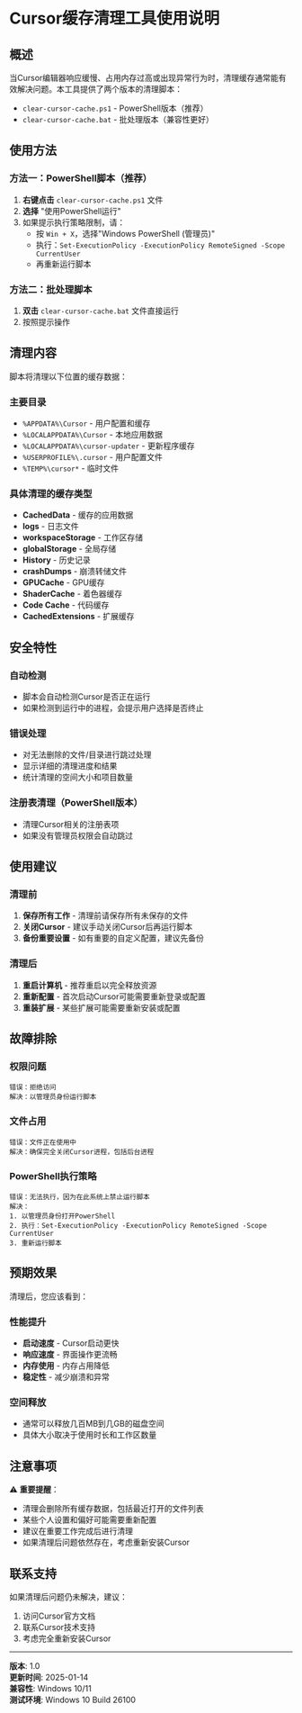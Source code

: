 # Cursor缓存清理工具使用说明

## 概述

当Cursor编辑器响应缓慢、占用内存过高或出现异常行为时，清理缓存通常能有效解决问题。本工具提供了两个版本的清理脚本：

- `clear-cursor-cache.ps1` - PowerShell版本（推荐）
- `clear-cursor-cache.bat` - 批处理版本（兼容性更好）

## 使用方法

### 方法一：PowerShell脚本（推荐）

1. **右键点击** `clear-cursor-cache.ps1` 文件
2. **选择** "使用PowerShell运行"
3. 如果提示执行策略限制，请：
   - 按 `Win + X`，选择"Windows PowerShell (管理员)"
   - 执行：`Set-ExecutionPolicy -ExecutionPolicy RemoteSigned -Scope CurrentUser`
   - 再重新运行脚本

### 方法二：批处理脚本

1. **双击** `clear-cursor-cache.bat` 文件直接运行
2. 按照提示操作

## 清理内容

脚本将清理以下位置的缓存数据：

### 主要目录
- `%APPDATA%\Cursor` - 用户配置和缓存
- `%LOCALAPPDATA%\Cursor` - 本地应用数据
- `%LOCALAPPDATA%\cursor-updater` - 更新程序缓存
- `%USERPROFILE%\.cursor` - 用户配置文件
- `%TEMP%\cursor*` - 临时文件

### 具体清理的缓存类型
- **CachedData** - 缓存的应用数据
- **logs** - 日志文件
- **workspaceStorage** - 工作区存储
- **globalStorage** - 全局存储
- **History** - 历史记录
- **crashDumps** - 崩溃转储文件
- **GPUCache** - GPU缓存
- **ShaderCache** - 着色器缓存
- **Code Cache** - 代码缓存
- **CachedExtensions** - 扩展缓存

## 安全特性

### 自动检测
- 脚本会自动检测Cursor是否正在运行
- 如果检测到运行中的进程，会提示用户选择是否终止

### 错误处理
- 对无法删除的文件/目录进行跳过处理
- 显示详细的清理进度和结果
- 统计清理的空间大小和项目数量

### 注册表清理（PowerShell版本）
- 清理Cursor相关的注册表项
- 如果没有管理员权限会自动跳过

## 使用建议

### 清理前
1. **保存所有工作** - 清理前请保存所有未保存的文件
2. **关闭Cursor** - 建议手动关闭Cursor后再运行脚本
3. **备份重要设置** - 如有重要的自定义配置，建议先备份

### 清理后
1. **重启计算机** - 推荐重启以完全释放资源
2. **重新配置** - 首次启动Cursor可能需要重新登录或配置
3. **重装扩展** - 某些扩展可能需要重新安装或配置

## 故障排除

### 权限问题
```
错误：拒绝访问
解决：以管理员身份运行脚本
```

### 文件占用
```
错误：文件正在使用中
解决：确保完全关闭Cursor进程，包括后台进程
```

### PowerShell执行策略
```
错误：无法执行，因为在此系统上禁止运行脚本
解决：
1. 以管理员身份打开PowerShell
2. 执行：Set-ExecutionPolicy -ExecutionPolicy RemoteSigned -Scope CurrentUser
3. 重新运行脚本
```

## 预期效果

清理后，您应该看到：

### 性能提升
- **启动速度** - Cursor启动更快
- **响应速度** - 界面操作更流畅
- **内存使用** - 内存占用降低
- **稳定性** - 减少崩溃和异常

### 空间释放
- 通常可以释放几百MB到几GB的磁盘空间
- 具体大小取决于使用时长和工作区数量

## 注意事项

⚠️ **重要提醒**：
- 清理会删除所有缓存数据，包括最近打开的文件列表
- 某些个人设置和偏好可能需要重新配置
- 建议在重要工作完成后进行清理
- 如果清理后问题依然存在，考虑重新安装Cursor

## 联系支持

如果清理后问题仍未解决，建议：
1. 访问Cursor官方文档
2. 联系Cursor技术支持
3. 考虑完全重新安装Cursor

---

**版本**: 1.0  
**更新时间**: 2025-01-14  
**兼容性**: Windows 10/11  
**测试环境**: Windows 10 Build 26100 
